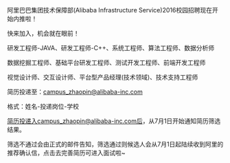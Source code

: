 阿里巴巴集团技术保障部(Alibaba Infrastructure
Service)2016校园招聘现在开始内推啦！

快来加入，机会就在眼前！  

研发工程师-JAVA、研发工程师-C++、系统工程师、算法工程师、数据分析师 

数据挖掘工程师、基础平台研发工程师、测试开发工程师、前端开发工程师 

视觉设计师、交互设计师、平台型产品经理(技术领域)、技术支持工程师  

简历投递至：campus_zhaopin@alibaba-inc.com 

格式：姓名-投递岗位-学校  

简历投递入campus_zhaopin@alibaba-inc.com后，从7月1日开始通知简历筛选结果。

筛选不通过会由正式的邮件告知，筛选通过则候选人会从7月1日起陆续收到阿里的推荐确认信，点击去完善简历可进入面试啦~
